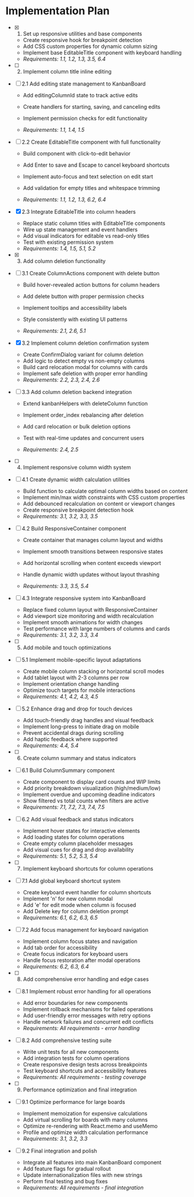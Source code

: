 # Implementation Plan

- [x] 1. Set up responsive utilities and base components


  - Create responsive hook for breakpoint detection
  - Add CSS custom properties for dynamic column sizing
  - Implement base EditableTitle component with keyboard handling
  - _Requirements: 1.1, 1.2, 1.3, 3.5, 6.4_




- [ ] 2. Implement column title inline editing
- [ ] 2.1 Add editing state management to KanbanBoard
  - Add editingColumnId state to track active edits

  - Create handlers for starting, saving, and canceling edits


  - Implement permission checks for edit functionality
  - _Requirements: 1.1, 1.4, 1.5_

- [ ] 2.2 Create EditableTitle component with full functionality
  - Build component with click-to-edit behavior


  - Add Enter to save and Escape to cancel keyboard shortcuts
  - Implement auto-focus and text selection on edit start
  - Add validation for empty titles and whitespace trimming
  - _Requirements: 1.1, 1.2, 1.3, 6.2, 6.4_


- [x] 2.3 Integrate EditableTitle into column headers


  - Replace static column titles with EditableTitle components
  - Wire up state management and event handlers
  - Add visual indicators for editable vs read-only titles
  - Test with existing permission system
  - _Requirements: 1.4, 1.5, 5.1, 5.2_



- [x] 3. Add column deletion functionality

- [ ] 3.1 Create ColumnActions component with delete button
  - Build hover-revealed action buttons for column headers
  - Add delete button with proper permission checks



  - Implement tooltips and accessibility labels

  - Style consistently with existing UI patterns
  - _Requirements: 2.1, 2.6, 5.1_

- [x] 3.2 Implement column deletion confirmation system



  - Create ConfirmDialog variant for column deletion
  - Add logic to detect empty vs non-empty columns
  - Build card relocation modal for columns with cards
  - Implement safe deletion with proper error handling
  - _Requirements: 2.2, 2.3, 2.4, 2.6_





- [ ] 3.3 Add column deletion backend integration
  - Extend kanbanHelpers with deleteColumn function
  - Implement order_index rebalancing after deletion
  - Add card relocation or bulk deletion options





  - Test with real-time updates and concurrent users
  - _Requirements: 2.4, 2.5_

- [ ] 4. Implement responsive column width system
- [ ] 4.1 Create dynamic width calculation utilities
  - Build function to calculate optimal column widths based on content
  - Implement min/max width constraints with CSS custom properties
  - Add debounced recalculation on content or viewport changes
  - Create responsive breakpoint detection hook
  - _Requirements: 3.1, 3.2, 3.3, 3.5_



- [ ] 4.2 Build ResponsiveContainer component
  - Create container that manages column layout and widths
  - Implement smooth transitions between responsive states
  - Add horizontal scrolling when content exceeds viewport


  - Handle dynamic width updates without layout thrashing
  - _Requirements: 3.3, 3.5, 5.4_

- [ ] 4.3 Integrate responsive system into KanbanBoard
  - Replace fixed column layout with ResponsiveContainer
  - Add viewport size monitoring and width recalculation
  - Implement smooth animations for width changes
  - Test performance with large numbers of columns and cards
  - _Requirements: 3.1, 3.2, 3.3, 3.4_

- [ ] 5. Add mobile and touch optimizations
- [ ] 5.1 Implement mobile-specific layout adaptations
  - Create mobile column stacking or horizontal scroll modes
  - Add tablet layout with 2-3 columns per row
  - Implement orientation change handling
  - Optimize touch targets for mobile interactions
  - _Requirements: 4.1, 4.2, 4.3, 4.5_

- [ ] 5.2 Enhance drag and drop for touch devices
  - Add touch-friendly drag handles and visual feedback
  - Implement long-press to initiate drag on mobile
  - Prevent accidental drags during scrolling
  - Add haptic feedback where supported
  - _Requirements: 4.4, 5.4_

- [ ] 6. Create column summary and status indicators
- [ ] 6.1 Build ColumnSummary component
  - Create component to display card counts and WIP limits
  - Add priority breakdown visualization (high/medium/low)
  - Implement overdue and upcoming deadline indicators
  - Show filtered vs total counts when filters are active
  - _Requirements: 7.1, 7.2, 7.3, 7.4, 7.5_

- [ ] 6.2 Add visual feedback and status indicators
  - Implement hover states for interactive elements
  - Add loading states for column operations
  - Create empty column placeholder messages
  - Add visual cues for drag and drop availability
  - _Requirements: 5.1, 5.2, 5.3, 5.4_

- [ ] 7. Implement keyboard shortcuts for column operations
- [ ] 7.1 Add global keyboard shortcut system
  - Create keyboard event handler for column shortcuts
  - Implement 'n' for new column modal
  - Add 'e' for edit mode when column is focused
  - Add Delete key for column deletion prompt
  - _Requirements: 6.1, 6.2, 6.3, 6.5_

- [ ] 7.2 Add focus management for keyboard navigation
  - Implement column focus states and navigation
  - Add tab order for accessibility
  - Create focus indicators for keyboard users
  - Handle focus restoration after modal operations
  - _Requirements: 6.2, 6.3, 6.4_

- [ ] 8. Add comprehensive error handling and edge cases
- [ ] 8.1 Implement robust error handling for all operations
  - Add error boundaries for new components
  - Implement rollback mechanisms for failed operations
  - Add user-friendly error messages with retry options
  - Handle network failures and concurrent edit conflicts
  - _Requirements: All requirements - error handling_

- [ ] 8.2 Add comprehensive testing suite
  - Write unit tests for all new components
  - Add integration tests for column operations
  - Create responsive design tests across breakpoints
  - Test keyboard shortcuts and accessibility features
  - _Requirements: All requirements - testing coverage_

- [ ] 9. Performance optimization and final integration
- [ ] 9.1 Optimize performance for large boards
  - Implement memoization for expensive calculations
  - Add virtual scrolling for boards with many columns
  - Optimize re-rendering with React.memo and useMemo
  - Profile and optimize width calculation performance
  - _Requirements: 3.1, 3.2, 3.3_

- [ ] 9.2 Final integration and polish
  - Integrate all features into main KanbanBoard component
  - Add feature flags for gradual rollout
  - Update internationalization files with new strings
  - Perform final testing and bug fixes
  - _Requirements: All requirements - final integration_